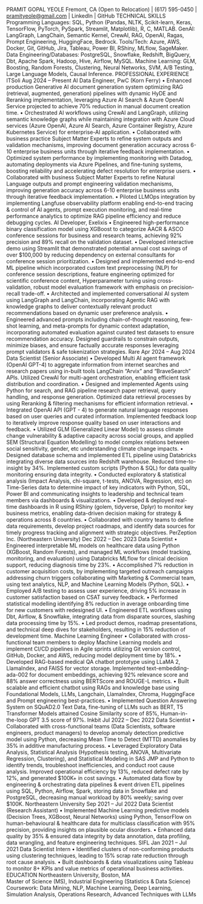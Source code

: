 PRAMIT GOPAL YEOLE
Fremont, CA (Open to Relocation) | (617) 595-0450 | pramityeole@gmail.com | LinkedIn | GitHub
TECHNICAL SKILLS
Programming Languages: SQL, Python (Pandas, NLTK, Scikit-learn, Keras, TensorFlow, PyTorch, PySpark, Streamlit, Matplotlib), R, C, MATLAB.
GenAI: LangGraph, LangChain, Semantic Kernel, CrewAI, RAG, OpenAI, Ragas, Prompt Engineering, HuggingFace, Bedrock.
Tools/Tech: Azure, AWS, Docker, Git, GitHub, Jira, Tableau, Power BI, RShiny, MLflow, SageMaker.
Data Engineering/Databases: PostgreSQL, Snowflake, Redshift, BigQuery, Dbt, Apache Spark, Hadoop, Hive, Airflow, MySQL.
Machine Learning: GLM, Boosting, Random Forests, Clustering, Neural Networks, SVM, A/B Testing, Large Language Models, Causal Inference.
PROFESSIONAL EXPERIENCE
ITSoli							 	 	                    	 	     	 Aug 2024 – Present
AI Data Engineer, PwC (Korn Ferry)
•	Enhanced production Generative AI document generation system optimizing RAG (retrieval, augmented, generation) pipelines with dynamic HyDE and Reranking implementation, leveraging Azure AI Search & Azure OpenAI Service projected to achieve 70% reduction in manual document creation time.
•	Orchestrated AI workflows using CrewAI and LangGraph, utilizing semantic knowledge graphs while maintaining integration with Azure Cloud services (Azure OpenAI, Azure AI Search, Azure Container Registry, Azure Kubernetes Service) for enterprise-AI application.
•	Collaborated with business practice Subject Matter Experts to refine system outputs and validation mechanisms, improving document generation accuracy across 6-10 enterprise business units through iterative feedback implementation.
•	Optimized system performance by implementing monitoring with Datadog, automating deployments via Azure Pipelines, and fine-tuning systems, boosting reliability and accelerating defect resolution for enterprise users.
•	Collaborated with business Subject Matter Experts to refine Natural Language outputs and prompt engineering validation mechanisms, improving generation accuracy across 6-10 enterprise business units through iterative feedback implementation.
•	Piloted LLMOps integration by implementing Langfuse observability platform enabling end-to-end tracing & control of AI agents, prompt execution monitoring, and real-time performance analytics to optimize RAG pipeline efficiency and reduce debugging cycles.
AI Developer, Exelixis
•	Engineered high-performance binary classification model using XGBoost to categorize AACR & ASCO conference sessions for business and research teams, achieving 92% precision and 89% recall on the validation dataset.
•	Developed interactive demo using Streamlit that demonstrated potential annual cost savings of over $100,000 by reducing dependency on external consultants for conference session prioritization.
•	Designed and implemented end-to-end ML pipeline which incorporated custom text preprocessing (NLP) for conference session descriptions, feature engineering optimized for scientific conference content, Hyperparameter tuning using cross-validation, robust model evaluation framework with emphasis on precision-recall trade-off.
•	Architected and implemented conversational AI system using LangGraph and LangChain, incorporating Agentic RAG with knowledge graphs to deliver contextually relevant product recommendations based on dynamic user preference analysis.
•	Engineered advanced prompts including chain-of-thought reasoning, few-shot learning, and meta-prompts for dynamic context adaptation, incorporating automated evaluation against curated test datasets to ensure recommendation accuracy. Designed guardrails to constrain outputs, minimize biases, and ensure factually accurate responses leveraging prompt validators & safe tokenization strategies.
Rare												                Apr 2024 – Aug 2024
Data Scientist (Senior Associate)
•	Developed Multi AI agent framework (OpenAI GPT-4) to aggregate information from internet searches and research papers using in-built tools LangChain “Arvix” and “BraveSearch” APIs. Utilized CrewAI for multi-agent orchestration, enabling efficient task distribution and coordination.
•	Designed and implemented Agents using Python for search, and RAG pipeline research paper retrieval, query handling, and response generation. Optimized data retrieval processes by using Reranking & filtering mechanisms for efficient information retrieval.
•	Integrated OpenAI API (GPT - 4) to generate natural language responses based on user queries and curated information. Implemented feedback loop to iteratively improve response quality based on user interactions and feedback.
•	Utilized GLM (Generalized Linear Model) to assess climate change vulnerability & adaptive capacity across social groups, and applied SEM (Structural Equation Modelling) to model complex relations between social sensitivity, gender, etc understanding climate change impacts.
•	Designed database schema and implemented ETL pipeline using Databricks integrating diverse data sources into Redshift warehouse. Reduced time-to-insight by 34%. Implemented custom scripts (Python & SQL) for data quality monitoring ensuring data integrity.
•	Conducted exploratory & statistical analysis (Impact Analysis, chi-square, t-tests, ANOVA, Regression, etc) on Time-Series data to determine impact of key indicators with Python, SQL, Power BI and communicating insights to leadership and technical team members via dashboards & visualizations.
•	Developed & deployed real-time dashboards in R using RShiny (golem, tidyverse, Dplyr) to monitor key business metrics, enabling data-driven decision making for strategy & operations across 8 countries.
•	Collaborated with country teams to define data requirements, develop project roadmaps, and identify data sources for timely progress tracking and alignment with strategic objectives.
PerZeption Inc. (Northeastern University)      	            		           	   		   	                                 Dec 2022 – Dec 2023
Data Scientist
•	Engineered interpretable ML models on healthcare data using Python (XGBoost, Random Forests), and managed ML workflows (model tracking, monitoring, and evaluation) using Databricks MLflow for clinical decision support, reducing diagnosis time by 23%.
•	Accomplished 7% reduction in customer acquisition costs, by implementing targeted outreach campaigns addressing churn triggers collaborating with Marketing & Commercial team, using text analytics, NLP, and Machine Learning Models (Python, SQL).
•	Employed A/B testing to assess user experience, driving 5% increase in customer satisfaction based on CSAT survey feedback.
•	Performed statistical modelling identifying 8% reduction in average onboarding time for new customers with redesigned UI.
•	Engineered ETL workflows using Dbt, Airflow, & Snowflake, integrating data from disparate sources, slashing data processing time by 15%.
•	Led product demos, roadmap presentations, and technical deep dives for stakeholders, resulting in 15% reduction of development time.
Machine Learning Engineer
•	Collaborated with cross-functional team members to deploy Machine Learning models and implement CI/CD pipelines in Agile sprints utilizing Git version control, GitHub, Docker, and AWS, reducing model deployment time by 18%.
•	Developed RAG-based medical QA chatbot prototype using LLaMA 2, LlamaIndex, and FAISS for vector storage. Implemented text-embedding-ada-002 for document embeddings, achieving 92% relevance score and 88% answer correctness using BERTScore and ROUGE-L metrics.
•	Built scalable and efficient chatbot using RAGs and knowledge base using Foundational Models, LLMs, Langchain, LlamaIndex, Chroma, HuggingFace and Prompt engineering best-practices.
•	Implemented Question Answering System on SQuAD2.0 Text Data, fine-tuning of LLMs such as BERT, T5 Transformer Models attained Cosine Similarity score of 85%, Human-in-the-loop GPT 3.5 score of 97%.
Inkbit							              	              		  	  		Jul 2022 – Dec 2022
Data Scientist
•	Collaborated with cross-functional teams (Data Scientists, software engineers, product managers) to develop anomaly detection predictive model using Python, decreasing Mean Time to Detect (MTTD) anomalies by 35% in additive manufacturing process.
•	Leveraged Exploratory Data Analysis, Statistical Analysis (Hypothesis testing, ANOVA, Multivariate Regression, Clustering), and Statistical Modeling in SAS JMP and Python to identify trends, troubleshoot inefficiencies, and conduct root cause analysis. Improved operational efficiency by 13%, reduced defect rate by 12%, and generated $100K+ in cost savings.
•	Automated data flow by engineering & orchestrating data pipelines & event driven ETL pipelines using SQL, Python, Airflow, Spark, storing data in Snowflake and PostgreSQL, decreasing manual workload by 80% weekly; saving over $100K.
Northeastern University		            	              	               	               	  				  	Sep 2021 – Jul 2022
Data Scientist (Research Assistant)
•	Implemented Machine Learning predictive models (Decision Trees, XGBoost, Neural Networks) using Python, TensorFlow on human-behavioural & healthcare data for multiclass classification with 95% precision, providing insights on plausible ocular disorders.
•	Enhanced data quality by 35% & ensured data integrity by data annotation, data profiling, data wrangling, and feature engineering techniques.
SIFL			            	              	               	               	  				  	                   Jan 2021 – Jul 2021
Data Scientist Intern
•	Identified clusters of non-conforming products using clustering techniques, leading to 15% scrap rate reduction through root cause analysis.
•	Built dashboards & data visualizations using Tableau to monitor 8+ KPIs and value metrics of operational business activities.
EDUCATION
Northeastern University, Boston, MA											 
Master of Science (MS), Industrial Engineering (Statistics & Data Science)
Coursework: Data Mining, NLP, Machine Learning, Deep Learning, Simulation Analysis, Operations Research, Advanced Techniques with LLMs
